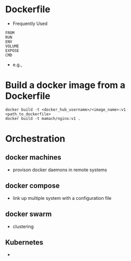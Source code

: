 # Dockerfile
* Frequently Used 

```
FROM
RUN 
ENV 
VOLUME
EXPOSE
CMD
```

* e.g., 
# Build a docker image from a Dockerfile

```
docker build -t <docker_hub_username>/<image_name>:v1 <path_to_dockerfile>
docker build -t mamach/nginx:v1 .
```


# Orchestration

## docker machines
* provison docker daemons in remote systems

## docker compose
* link up multiple system with a configuration file

## docker swarm 
* clustering 

## Kubernetes
* 
